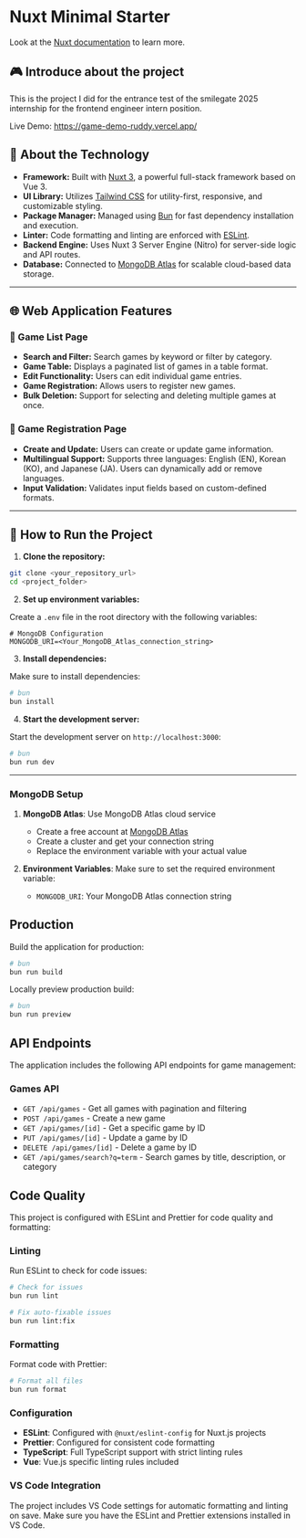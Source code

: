 # Nuxt Minimal Starter

Look at the [Nuxt documentation](https://nuxt.com/docs/getting-started/introduction) to learn more.

## 🎮 Introduce about the project
This is the project I did for the entrance test of the smilegate 2025 internship for the frontend engineer intern position.

Live Demo: https://game-demo-ruddy.vercel.app/

## 🔧 About the Technology

- **Framework:** Built with [Nuxt 3](https://nuxt.com), a powerful full-stack framework based on Vue 3.
- **UI Library:** Utilizes [Tailwind CSS](https://tailwindcss.com) for utility-first, responsive, and customizable styling.
- **Package Manager:** Managed using [Bun](https://bun.sh) for fast dependency installation and execution.
- **Linter:** Code formatting and linting are enforced with [ESLint](https://eslint.org).
- **Backend Engine:** Uses Nuxt 3 Server Engine (Nitro) for server-side logic and API routes.
- **Database:** Connected to [MongoDB Atlas](https://www.mongodb.com/cloud/atlas) for scalable cloud-based data storage.

---

## 🌐 Web Application Features

### 📄 Game List Page

- **Search and Filter:** Search games by keyword or filter by category.
- **Game Table:** Displays a paginated list of games in a table format.
- **Edit Functionality:** Users can edit individual game entries.
- **Game Registration:** Allows users to register new games.
- **Bulk Deletion:** Support for selecting and deleting multiple games at once.

### 📝 Game Registration Page

- **Create and Update:** Users can create or update game information.
- **Multilingual Support:** Supports three languages: English (EN), Korean (KO), and Japanese (JA). Users can dynamically add or remove languages.
- **Input Validation:** Validates input fields based on custom-defined formats.

---

## 🚀 How to Run the Project

1. **Clone the repository:**

```bash
git clone <your_repository_url>
cd <project_folder>
```

2. **Set up environment variables:**

Create a `.env` file in the root directory with the following variables:

```env
# MongoDB Configuration
MONGODB_URI=<Your_MongoDB_Atlas_connection_string>
```



3. **Install dependencies:**

Make sure to install dependencies:

```bash
# bun
bun install
```

4. **Start the development server:**

Start the development server on `http://localhost:3000`:

```bash
# bun
bun run dev
```

---

### MongoDB Setup

1. **MongoDB Atlas**: Use MongoDB Atlas cloud service
   - Create a free account at [MongoDB Atlas](https://www.mongodb.com/atlas)
   - Create a cluster and get your connection string
   - Replace the environment variable with your actual value

2. **Environment Variables**: Make sure to set the required environment variable:
   - `MONGODB_URI`: Your MongoDB Atlas connection string

## Production

Build the application for production:

```bash
# bun
bun run build
```

Locally preview production build:

```bash
# bun
bun run preview
```

## API Endpoints

The application includes the following API endpoints for game management:

### Games API

- `GET /api/games` - Get all games with pagination and filtering
- `POST /api/games` - Create a new game
- `GET /api/games/[id]` - Get a specific game by ID
- `PUT /api/games/[id]` - Update a game by ID
- `DELETE /api/games/[id]` - Delete a game by ID
- `GET /api/games/search?q=term` - Search games by title, description, or category


## Code Quality

This project is configured with ESLint and Prettier for code quality and formatting:

### Linting

Run ESLint to check for code issues:

```bash
# Check for issues
bun run lint

# Fix auto-fixable issues
bun run lint:fix
```

### Formatting

Format code with Prettier:

```bash
# Format all files
bun run format
```

### Configuration

- **ESLint**: Configured with `@nuxt/eslint-config` for Nuxt.js projects
- **Prettier**: Configured for consistent code formatting
- **TypeScript**: Full TypeScript support with strict linting rules
- **Vue**: Vue.js specific linting rules included

### VS Code Integration

The project includes VS Code settings for automatic formatting and linting on save. Make sure you have the ESLint and Prettier extensions installed in VS Code.
